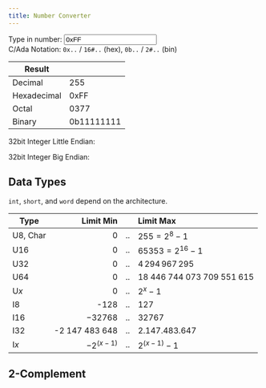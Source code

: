 ```yaml
---
title: Number Converter
---
```


Type in number: <input id="number-input" oninput="calculateNumber(this)" placeholder="Number" value="0xFF"> <br>
C/Ada Notation: `0x..` / `16#..` (hex), `0b..` / `2#..` (bin)

| Result | |
|----|----|
| Decimal | <span id="dec_result">255</span> |
| Hexadecimal | <span id="hex_result">0xFF</span> |
| Octal | <span id="oct_result">0377</span> |
| Binary | <span id="bin_result">0b11111111</span> |

32bit Integer Little Endian:
<div id="int_32_l"></div>

32bit Integer Big Endian:
<div id="int_32_b"></div>


## Data Types
`int`, `short`, and `word` depend on the architecture.


| Type | Limit Min |  | Limit Max  |
|----|----:|----|:---|
| U8, Char | 0 | .. | $255 = 2^8 - 1$ |
| U16 | 0 | .. | $65353 = 2^{16} -1$ |
| U32 | 0 | .. | $4\,294\,967\,295$ |
| U64 | 0 | .. | $18\;446\;744\;073\;709\;551\;615$ |
| U$x$ | 0 | .. | $2^x - 1$ |
| I8 | -128 | .. | 127 |
| I16 | −32768	| .. | 32767 |
| I32 | -2 147 483 648 | .. | 2.147.483.647 |
| I$x$ | $-2^{(x-1)}$ | .. | $2^{(x-1)} - 1$ |


## 2-Complement







<script type="text/javascript">
	function calculateNumber(e){

		var dec_rx = new RegExp(/^(?:(\d+)|^10#(\d+)#?)(?:\s*(<<|>>)\s*(\d+))?$/i);
		var hex_rx = new RegExp(/^0x([0-9A-F]+)$|^(?:16)?#([0-9A-F]+)#?$/i);
		var oct_rx = new RegExp(/^0([0-7]+)$|^8#([0-7]+)#?$/i);
		var bin_rx = new RegExp(/^0b([01]+)$|^2#([01]+)#?$/i);

		var num = NaN;
		var exp = 0;
		var rx_match;

		var dec_el = document.getElementById("dec_result");
		var hex_el = document.getElementById("hex_result");
		var oct_el = document.getElementById("oct_result");
		var bin_el = document.getElementById("bin_result");

		if ( dec_rx.test(e.value.trim()) ){
			rx_match = dec_rx.exec( e.value.trim() );
			if(rx_match[1]){num = parseInt( rx_match[1] ); }
			else if(rx_match[2]){ num = parseInt( rx_match[2] ); }
			if(rx_match[4]){
				if(rx_match[3] == "<<"){ exp = parseInt( rx_match[4] ); }
				else if(rx_match[3] == ">>"){ exp = -parseInt( rx_match[4] ); }
				num = Math.floor( num * Math.pow(2, exp ) );
			}		
		}
		if ( hex_rx.test(e.value.trim()) ){
			rx_match = hex_rx.exec( e.value.trim() );
			if(rx_match[1]){ num = parseInt( rx_match[1], 16 ); }
			else if(rx_match[2]){ num = parseInt( rx_match[2], 16 ); }
		}
		if ( oct_rx.test(e.value.trim()) ){
			rx_match = oct_rx.exec( e.value.trim() );
			if(rx_match[1]){ num = parseInt( rx_match[1], 8 ); }
			else if(rx_match[2]){ num = parseInt( rx_match[2], 8 ); }
		}
		if ( bin_rx.test(e.value.trim()) ){
			rx_match = bin_rx.exec( e.value.trim() );
			if(rx_match[1]){ num = parseInt( rx_match[1], 2 ); }
			else if(rx_match[2]){ num = parseInt( rx_match[2], 2 ); }
		}
		dec_el.textContent = num.toString(10);
		hex_el.textContent = '0x' + num.toString(16).toUpperCase();
		oct_el.textContent = '0' + num.toString(8);
		bin_el.textContent = '0b' + num.toString(2);

	}

</script>
